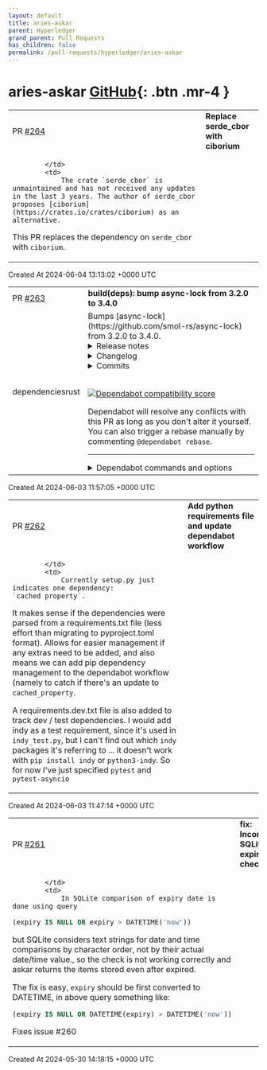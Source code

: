 ```yaml
---
layout: default
title: aries-askar
parent: Hyperledger
grand_parent: Pull Requests
has_children: false
permalink: /pull-requests/hyperledger/aries-askar
---
```


# aries-askar <span class="fs-3 right-align">[GitHub](https://github.com/hyperledger/aries-askar){: .btn .mr-4 }</span>


<div>
    <table>
        <tr>
            <td>
                PR <a href="https://github.com/hyperledger/aries-askar/pull/264" class=".btn">#264</a>
            </td>
            <td>
                <b>
                    Replace serde_cbor with ciborium
                </b>
            </td>
        </tr>
        <tr>
            <td>
                
            </td>
            <td>
                The crate `serde_cbor` is unmaintained and has not received any updates in the last 3 years. The author of serde_cbor proposes [ciborium](https://crates.io/crates/ciborium) as an alternative.
This PR replaces the dependency on `serde_cbor` with `ciborium`.
            </td>
        </tr>
    </table>
    <div class="right-align">
        Created At 2024-06-04 13:13:02 +0000 UTC
    </div>
</div>

<div>
    <table>
        <tr>
            <td>
                PR <a href="https://github.com/hyperledger/aries-askar/pull/263" class=".btn">#263</a>
            </td>
            <td>
                <b>
                    build(deps): bump async-lock from 3.2.0 to 3.4.0
                </b>
            </td>
        </tr>
        <tr>
            <td>
                <span class="chip">dependencies</span><span class="chip">rust</span>
            </td>
            <td>
                Bumps [async-lock](https://github.com/smol-rs/async-lock) from 3.2.0 to 3.4.0.
<details>
<summary>Release notes</summary>
<p><em>Sourced from <a href="https://github.com/smol-rs/async-lock/releases">async-lock's releases</a>.</em></p>
<blockquote>
<h2>v3.4.0</h2>
<ul>
<li>Port to <code>event-listener</code> v5.0.0. (<a href="https://redirect.github.com/smol-rs/async-lock/issues/74">#74</a>)</li>
</ul>
<h2>v3.3.0</h2>
<ul>
<li>Add a <code>forget()</code> method for semaphore guards. (<a href="https://redirect.github.com/smol-rs/async-lock/issues/73">#73</a>)</li>
<li>Increase MSRV to v1.60. (<a href="https://redirect.github.com/smol-rs/async-lock/issues/75">#75</a>)</li>
</ul>
</blockquote>
</details>
<details>
<summary>Changelog</summary>
<p><em>Sourced from <a href="https://github.com/smol-rs/async-lock/blob/master/CHANGELOG.md">async-lock's changelog</a>.</em></p>
<blockquote>
<h1>Version 3.4.0</h1>
<ul>
<li>Port to <code>event-listener</code> v5.0.0. (<a href="https://redirect.github.com/smol-rs/async-lock/issues/74">#74</a>)</li>
</ul>
<h1>Version 3.3.0</h1>
<ul>
<li>Add a <code>forget()</code> method for semaphore guards. (<a href="https://redirect.github.com/smol-rs/async-lock/issues/73">#73</a>)</li>
<li>Increase MSRV to v1.60. (<a href="https://redirect.github.com/smol-rs/async-lock/issues/75">#75</a>)</li>
</ul>
</blockquote>
</details>
<details>
<summary>Commits</summary>
<ul>
<li><a href="https://github.com/smol-rs/async-lock/commit/cc249b2d31590a6e97616a351032747f3e19bc87"><code>cc249b2</code></a> v3.4.0</li>
<li><a href="https://github.com/smol-rs/async-lock/commit/12b54020c3ce85d5eebe3e073c3d0d264d64311d"><code>12b5402</code></a> m: Remove unused portable-atomic feature</li>
<li><a href="https://github.com/smol-rs/async-lock/commit/2c96fbfcd0d02be3d8c3955736fe8e35da8fd28a"><code>2c96fbf</code></a> tests: Instrument with loom</li>
<li><a href="https://github.com/smol-rs/async-lock/commit/542831132f2c707aae1c380edd43452053433814"><code>5428311</code></a> Replace async-channel with flume</li>
<li><a href="https://github.com/smol-rs/async-lock/commit/df82e5bb5e25f1215d2cfc290d6d7021e4516ef6"><code>df82e5b</code></a> chore: Silence clippy</li>
<li><a href="https://github.com/smol-rs/async-lock/commit/aeb9d8ff8e5ad6e33f87e5cbeb226faeb4452715"><code>aeb9d8f</code></a> Remove redundant import</li>
<li><a href="https://github.com/smol-rs/async-lock/commit/ff4c96fe4dc72f4233e17e016c36051b2f6e0aa5"><code>ff4c96f</code></a> m: Port to event-listener v5.0.0</li>
<li><a href="https://github.com/smol-rs/async-lock/commit/47dd439e5a822f92b8cec20dda72e48332d7e7bd"><code>47dd439</code></a> v3.3.0</li>
<li><a href="https://github.com/smol-rs/async-lock/commit/6581d8b655feb67c45f18ecd8801061533fa236f"><code>6581d8b</code></a> Use cfg(target_family = &quot;wasm&quot;) in Cargo.toml</li>
<li><a href="https://github.com/smol-rs/async-lock/commit/0493551beb7f8cac037750010115bdce5f59c51e"><code>0493551</code></a> Migrate to Rust 2021</li>
<li>Additional commits viewable in <a href="https://github.com/smol-rs/async-lock/compare/v3.2.0...v3.4.0">compare view</a></li>
</ul>
</details>
<br />


[![Dependabot compatibility score](https://dependabot-badges.githubapp.com/badges/compatibility_score?dependency-name=async-lock&package-manager=cargo&previous-version=3.2.0&new-version=3.4.0)](https://docs.github.com/en/github/managing-security-vulnerabilities/about-dependabot-security-updates#about-compatibility-scores)

Dependabot will resolve any conflicts with this PR as long as you don't alter it yourself. You can also trigger a rebase manually by commenting `@dependabot rebase`.

[//]: # (dependabot-automerge-start)
[//]: # (dependabot-automerge-end)

---

<details>
<summary>Dependabot commands and options</summary>
<br />

You can trigger Dependabot actions by commenting on this PR:
- `@dependabot rebase` will rebase this PR
- `@dependabot recreate` will recreate this PR, overwriting any edits that have been made to it
- `@dependabot merge` will merge this PR after your CI passes on it
- `@dependabot squash and merge` will squash and merge this PR after your CI passes on it
- `@dependabot cancel merge` will cancel a previously requested merge and block automerging
- `@dependabot reopen` will reopen this PR if it is closed
- `@dependabot close` will close this PR and stop Dependabot recreating it. You can achieve the same result by closing it manually
- `@dependabot show <dependency name> ignore conditions` will show all of the ignore conditions of the specified dependency
- `@dependabot ignore this major version` will close this PR and stop Dependabot creating any more for this major version (unless you reopen the PR or upgrade to it yourself)
- `@dependabot ignore this minor version` will close this PR and stop Dependabot creating any more for this minor version (unless you reopen the PR or upgrade to it yourself)
- `@dependabot ignore this dependency` will close this PR and stop Dependabot creating any more for this dependency (unless you reopen the PR or upgrade to it yourself)


</details>
            </td>
        </tr>
    </table>
    <div class="right-align">
        Created At 2024-06-03 11:57:05 +0000 UTC
    </div>
</div>

<div>
    <table>
        <tr>
            <td>
                PR <a href="https://github.com/hyperledger/aries-askar/pull/262" class=".btn">#262</a>
            </td>
            <td>
                <b>
                    Add python requirements file and update dependabot workflow
                </b>
            </td>
        </tr>
        <tr>
            <td>
                
            </td>
            <td>
                Currently setup.py just indicates one dependency: `cached_property`.

It makes sense if the dependencies were parsed from a requirements.txt file (less effort than migrating to pyproject.toml format). Allows for easier management if any extras need to be added, and also means we can add pip dependency management to the dependabot workflow (namely to catch if there's an update to `cached_property`.

A requirements.dev.txt file is also added to track dev / test dependencies. I would add indy as a test requirement, since it's used in `indy_test.py`, but I can't find out which `indy` packages it's referring to ... it doesn't work with `pip install indy` or `python3-indy`. So for now I've just specified `pytest` and `pytest-asyncio`
            </td>
        </tr>
    </table>
    <div class="right-align">
        Created At 2024-06-03 11:47:14 +0000 UTC
    </div>
</div>

<div>
    <table>
        <tr>
            <td>
                PR <a href="https://github.com/hyperledger/aries-askar/pull/261" class=".btn">#261</a>
            </td>
            <td>
                <b>
                    fix: Incorrect SQLite expire check
                </b>
            </td>
        </tr>
        <tr>
            <td>
                
            </td>
            <td>
                In SQLite comparison of expiry date is done using query
```sql
(expiry IS NULL OR expiry > DATETIME('now'))
```
but SQLite considers text strings for date and time comparisons by character order, not by their actual date/time value., so the check is not working correctly and askar returns the items stored even after expired.

The fix is easy, `expiry` should be first converted to DATETIME, in above query something like:
```sql
(expiry IS NULL OR DATETIME(expiry) > DATETIME('now'))
```

Fixes issue #260 
            </td>
        </tr>
    </table>
    <div class="right-align">
        Created At 2024-05-30 14:18:15 +0000 UTC
    </div>
</div>

